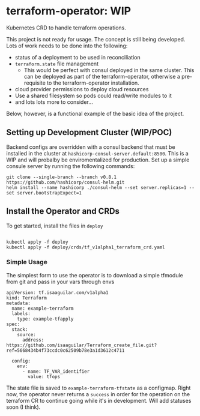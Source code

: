 # terraform-operator: **WIP**
Kubernetes CRD to handle terraform operations.

This project is not ready for usage. The concept is still being developed.  Lots of work needs to be done into the following:

- status of a deployment to be used in reconciliation
- `terraform.state` file management
    - This would be perfect with consul deployed in the same cluster. This can be deployed as part of the terraform-operator, otherwise a pre-requisite to the terraform-operator installation. 
- cloud provider permissions to deploy cloud resources
- Use a shared filesystem so pods could read/write modules to it
- and lots lots more to consider...

Below, however, is a functional example of the basic idea of the project.

## Setting up Development Cluster (WIP/POC)

Backend configs are overridden with a consul backend that must be installed in the cluster at `hashicorp-consul-server.default:8500`. This is a WIP and will probalby be enviromentalized for production. Set up a simple consule server by running the following commands: 

```
git clone --single-branch --branch v0.8.1 https://github.com/hashicorp/consul-helm.git
helm install --name hashicorp ./consul-helm --set server.replicas=1 --set server.bootstrapExpect=1
```


## Install the Operator and CRDs

To get started, install the files in `deploy`

```

kubectl apply -f deploy
kubectl apply -f deploy/crds/tf_v1alpha1_terraform_crd.yaml
```

### Simple Usage

The simplest form to use the operator is to download a simple tfmodule from git and pass in your vars through envs

```
apiVersion: tf.isaaguilar.com/v1alpha1
kind: Terraform
metadata:
  name: example-terraform
  labels:
    type: example-tfapply
spec:
  stack:
    source:
      address: https://github.com/isaaguilar/Terraform_create_file.git?ref=5668434b4f73ccdc0c62509b78e3a1d3612c4711

  config:
    env:
      - name: TF_VAR_identifier
        value: tfops
```

The state file is saved to `example-terraform-tfstate` as a configmap. Right now, the operator never returns a `success` in order for the operation on the terraform CR to continue going while it's in development. Will add statuses soon (I think).

